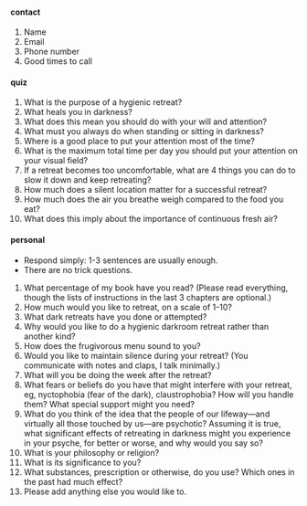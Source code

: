 #### contact

1. Name
2. Email
3. Phone number
4. Good times to call

#### quiz

1. What is the purpose of a hygienic retreat?
2. What heals you in darkness?
3. What does this mean you should do with your will and attention?
4. What must you always do when standing or sitting in darkness?
5. Where is a good place to put your attention most of the time?
6. What is the maximum total time per day you should put your attention on your visual field?
7. If a retreat becomes too uncomfortable, what are 4 things you can do to slow it down and keep retreating?
8. How much does a silent location matter for a successful retreat?
9. How much does the air you breathe weigh compared to the food you eat?
10. What does this imply about the importance of continuous fresh air?

#### personal

- Respond simply: 1-3 sentences are usually enough.
- There are no trick questions.

1. What percentage of my book have you read? (Please read everything, though the lists of instructions in the last 3 chapters are optional.)
2. How much would you like to retreat, on a scale of 1-10?
3. What dark retreats have you done or attempted?
4. Why would you like to do a hygienic darkroom retreat rather than another kind?
5. How does the frugivorous menu sound to you?
6. Would you like to maintain silence during your retreat? (You communicate with notes and claps, I talk minimally.)
7. What will you be doing the week after the retreat?
8. What fears or beliefs do you have that might interfere with your retreat, eg, nyctophobia (fear of the dark), claustrophobia? How will you handle them? What special support might you need?
9. What do you think of the idea that the people of our lifeway—and virtually all those touched by us—are psychotic? Assuming it is true, what significant effects of retreating in darkness might you experience in your psyche, for better or worse, and why would you say so?
10. What is your philosophy or religion?
11. What is its significance to you?
12. What substances, prescription or otherwise, do you use? Which ones in the past had much effect?
13. Please add anything else you would like to.

